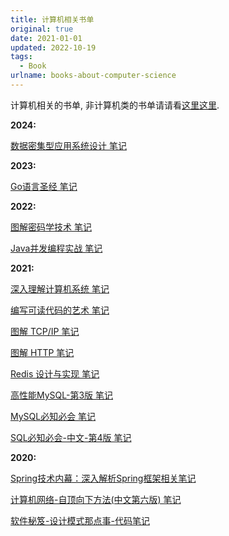 ```yaml
---
title: 计算机相关书单
original: true
date: 2021-01-01
updated: 2022-10-19
tags: 
  - Book
urlname: books-about-computer-science
---
```

计算机相关的书单, 非计算机类的书单请请看[这里这里](/2020/the-book-i-read). 
<!--more-->

**2024:**

[数据密集型应用系统设计 笔记](/books/designing-data-intensive-applications)

**2023:**

[Go语言圣经 笔记](/books/the-go-programming-language)

**2022:**

[图解密码学技术 笔记](/books/9787115424914)

[Java并发编程实战 笔记](/books/java-concurrency-in-practice)

**2021:**

[深入理解计算机系统 笔记](/books/csapp)

[编写可读代码的艺术 笔记](/books/the-art-of-readable-code)

[图解 TCP/IP 笔记](/books/9787115318978)

[图解 HTTP 笔记](/books/9787115351531)

[Redis 设计与实现 笔记](/books/the-design-and-implementation-of-redis)

[高性能MySQL-第3版 笔记](/books/hight-performance-mysql)

[MySQL必知必会 笔记](/books/mysql-crash-course)

[SQL必知必会-中文-第4版 笔记](/books/sams-teach-yourself-sql-in-10-minutes)

**2020:**

[Spring技术内幕：深入解析Spring框架相关笔记](/2020/spring-learning)

[计算机网络-自顶向下方法(中文第六版) 笔记](/2020/basic-computer-network/)

[软件秘笈-设计模式那点事-代码笔记](https://github.com/thesomeexp/DesignPatternLearning)
